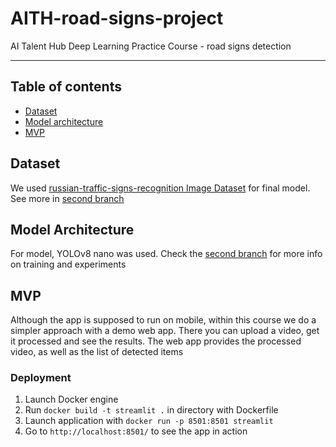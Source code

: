 # AITH-road-signs-project
AI Talent Hub Deep Learning Practice Course - road signs detection

---
 
## Table of contents

- [Dataset](#dataset)
- [Model architecture](#model-architecture)
- [MVP](#mvp)

## Dataset
We used [russian-traffic-signs-recognition Image Dataset](https://universe.roboflow.com/mguogareva/russian-traffic-signs-recognition/dataset/3) for final model. See more in [second branch](https://github.com/TSheyd/AITH-road-signs-project/tree/grishaechka)


## Model Architecture
For model, YOLOv8 nano was used. Check the [second branch](https://github.com/TSheyd/AITH-road-signs-project/tree/grishaechka) for more info on training and experiments

## MVP
Although the app is supposed to run on mobile, within this course we do a simpler approach with a demo web app. There you can upload a video, get it processed and see the results. 
The web app provides the processed video, as well as the list of detected items

### Deployment
1. Launch Docker engine
2. Run `docker build -t streamlit .` in directory with Dockerfile
3. Launch application with `docker run -p 8501:8501 streamlit`
4. Go to `http://localhost:8501/` to see the app in action

